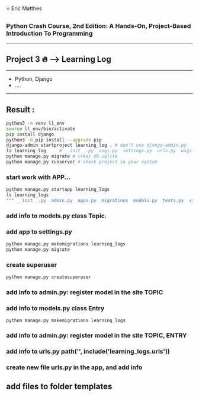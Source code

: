 :star: Eric Matthes 

### Python Crash Course,  2nd Edition: A Hands-On, Project-Based Introduction To Programming 
--------
## Project 3  :fire: --> Learning Log
-------
 - Python, Django
 - ....
-------
## Result :
```bash
python3 -m venv ll_env
source ll_env/bin/activate
pip install django
python3 -m pip install --upgrade pip
django-admin startproject learning_log . # don't use django-admin.py
ls learning_log     # __init__.py  asgi.py  settings.py  urls.py  wsgi.py
python manage.py migrate # creat db.sqlite
python manage.py runserver # check project in your system
```
### start work with APP...
```bash
python manage.py startapp learning_logs
ls learning_logs 
""" __init__.py  admin.py  apps.py  migrations  models.py  tests.py  views.py"""
```
### add info to models.py class Topic. 
### add app to settings.py
```bash
python manage.py makemigrations learning_logs
python manage.py migrate
```
### create superuser
```bash
python manage.py createsuperuser
```
### add info to admin.py: register model in the site TOPIC
### add info to models.py class Entry
```
python manage.py makemigrations learning_logs
```
### add info to admin.py: register model in the site TOPIC, ENTRY 
### add info to urls.py path('', include('learning_logs.urls'))
### create new file urls.py in the app, and add info 
## add files to folder templates